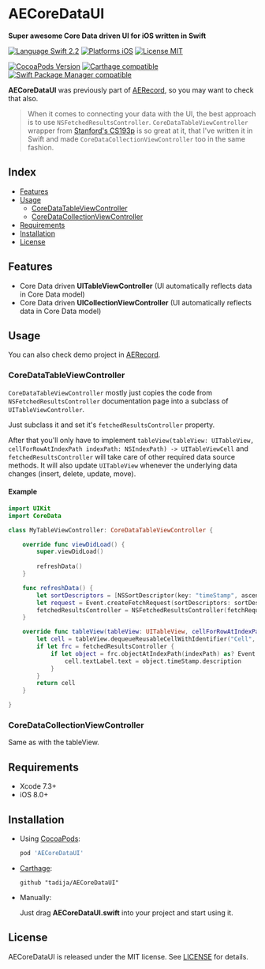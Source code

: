 # AECoreDataUI
**Super awesome Core Data driven UI for iOS written in Swift**

[![Language Swift 2.2](https://img.shields.io/badge/Language-Swift%202.2-orange.svg?style=flat)](https://swift.org)
[![Platforms iOS](https://img.shields.io/badge/Platforms-iOS-lightgray.svg?style=flat)](http://www.apple.com)
[![License MIT](https://img.shields.io/badge/License-MIT-lightgrey.svg?style=flat)](https://github.com/tadija/AECoreDataUI/blob/master/LICENSE)

[![CocoaPods Version](https://img.shields.io/cocoapods/v/AECoreDataUI.svg?style=flat)](https://cocoapods.org/pods/AECoreDataUI)
[![Carthage compatible](https://img.shields.io/badge/Carthage-compatible-brightgreen.svg?style=flat)](https://github.com/Carthage/Carthage)
[![Swift Package Manager compatible](https://img.shields.io/badge/Swift%20Package%20Manager-compatible-brightgreen.svg)](https://github.com/apple/swift-package-manager)

**AECoreDataUI** was previously part of [AERecord](https://github.com/tadija/AERecord), so you may want to check that also.

>When it comes to connecting your data with the UI, the best approach is to use `NSFetchedResultsController`.
`CoreDataTableViewController` wrapper from [Stanford's CS193p](http://www.stanford.edu/class/cs193p/cgi-bin/drupal/downloads-2013-winter) is so great at it, that I've written it in Swift and made `CoreDataCollectionViewController` too in the same fashion.  

## Index
- [Features](#features)
- [Usage](#usage)
    - [CoreDataTableViewController](#coredatatableviewcontroller)
    - [CoreDataCollectionViewController](#coredatacollectionviewcontroller)
- [Requirements](#requirements)
- [Installation](#installation)
- [License](#license)

## Features
- Core Data driven **UITableViewController** (UI automatically reflects data in Core Data model)
- Core Data driven **UICollectionViewController** (UI automatically reflects data in Core Data model)

## Usage

You can also check demo project in [AERecord](https://github.com/tadija/AERecord).

### CoreDataTableViewController
`CoreDataTableViewController` mostly just copies the code from `NSFetchedResultsController`
documentation page into a subclass of `UITableViewController`.

Just subclass it and set it's `fetchedResultsController` property.

After that you'll only have to implement `tableView(tableView: UITableView, cellForRowAtIndexPath indexPath: NSIndexPath) -> UITableViewCell` and `fetchedResultsController` will take care of other required data source methods.
It will also update `UITableView` whenever the underlying data changes (insert, delete, update, move).

#### Example

```swift
import UIKit
import CoreData

class MyTableViewController: CoreDataTableViewController {

	override func viewDidLoad() {
	    super.viewDidLoad()
	    
	    refreshData()
	}

	func refreshData() {
	    let sortDescriptors = [NSSortDescriptor(key: "timeStamp", ascending: true)]
	    let request = Event.createFetchRequest(sortDescriptors: sortDescriptors)
	    fetchedResultsController = NSFetchedResultsController(fetchRequest: request, managedObjectContext: AERecord.defaultContext, sectionNameKeyPath: nil, cacheName: nil)
	}

	override func tableView(tableView: UITableView, cellForRowAtIndexPath indexPath: NSIndexPath) -> UITableViewCell {
	    let cell = tableView.dequeueReusableCellWithIdentifier("Cell", forIndexPath: indexPath) as UITableViewCell
	    if let frc = fetchedResultsController {
	        if let object = frc.objectAtIndexPath(indexPath) as? Event {
	            cell.textLabel.text = object.timeStamp.description
	        }
	    }
	    return cell
	}

}
```

### CoreDataCollectionViewController
Same as with the tableView.

## Requirements
- Xcode 7.3+
- iOS 8.0+

## Installation

- Using [CocoaPods](http://cocoapods.org/):

    ```ruby
    pod 'AECoreDataUI'
    ```

- [Carthage](https://github.com/Carthage/Carthage):

    ```ogdl
    github "tadija/AECoreDataUI"
    ```

- Manually:

  Just drag **AECoreDataUI.swift** into your project and start using it.

## License
AECoreDataUI is released under the MIT license. See [LICENSE](LICENSE) for details.